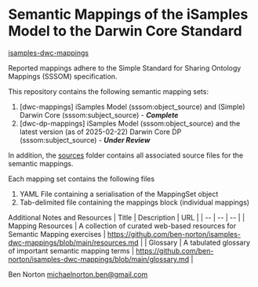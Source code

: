 # Semantic Mappings of the iSamples Model to the Darwin Core Standard
[isamples-dwc-mappings](https://github.com/ben-norton/isamples-dwc-mappings)

Reported mappings adhere to the Simple Standard for Sharing Ontology Mappings (SSSOM) specification.

This repository contains the following semantic mapping sets:
1. [dwc-mappings] iSamples Model (sssom:object_source) and (Simple) Darwin Core (sssom:subject_source) - ***Complete***
2. [dwc-dp-mappings] iSamples Model (sssom:object_source) and the latest version (as of 2025-02-22) Darwin Core DP (sssom:subject_source) - ***Under Review***

In addition, the [sources](https://github.com/ben-norton/isamples-dwc-mappings/tree/main/sources) folder contains all associated source files for the semantic mappings.

Each mapping set contains the following files
1. YAML File containing a serialisation of the MappingSet object
2. Tab-delimited file containing the mappings block (individual mappings)

Additional Notes and Resources
| Title | Description | URL |
| -- | -- | -- |
| Mapping Resources | A collection of curated web-based resources for Semantic Mapping exercises | https://github.com/ben-norton/isamples-dwc-mappings/blob/main/resources.md |
| Glossary | A tabulated glossary of important semantic mapping terms | https://github.com/ben-norton/isamples-dwc-mappings/blob/main/glossary.md |


Ben Norton
michaelnorton.ben@gmail.com


